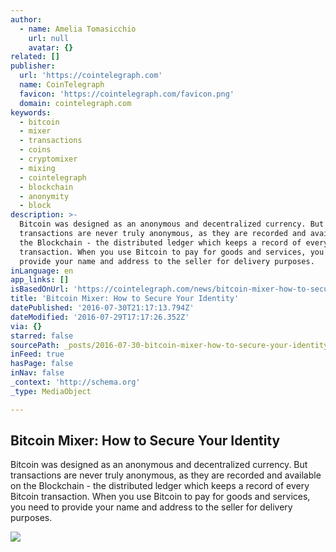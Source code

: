 ```yaml
---
author:
  - name: Amelia Tomasicchio
    url: null
    avatar: {}
related: []
publisher:
  url: 'https://cointelegraph.com'
  name: CoinTelegraph
  favicon: 'https://cointelegraph.com/favicon.png'
  domain: cointelegraph.com
keywords:
  - bitcoin
  - mixer
  - transactions
  - coins
  - cryptomixer
  - mixing
  - cointelegraph
  - blockchain
  - anonymity
  - block
description: >-
  Bitcoin was designed as an anonymous and decentralized currency. But
  transactions are never truly anonymous, as they are recorded and available on
  the Blockchain - the distributed ledger which keeps a record of every Bitcoin
  transaction. When you use Bitcoin to pay for goods and services, you need to
  provide your name and address to the seller for delivery purposes.
inLanguage: en
app_links: []
isBasedOnUrl: 'https://cointelegraph.com/news/bitcoin-mixer-how-to-secure-your-identity'
title: 'Bitcoin Mixer: How to Secure Your Identity'
datePublished: '2016-07-30T21:17:13.794Z'
dateModified: '2016-07-29T17:17:26.352Z'
via: {}
starred: false
sourcePath: _posts/2016-07-30-bitcoin-mixer-how-to-secure-your-identity.md
inFeed: true
hasPage: false
inNav: false
_context: 'http://schema.org'
_type: MediaObject

---
```

<article style=""><h1>Bitcoin Mixer: How to Secure Your Identity</h1><p>Bitcoin was designed as an anonymous and decentralized currency. But transactions are never truly anonymous, as they are recorded and available on the Blockchain - the distributed ledger which keeps a record of every Bitcoin transaction. When you use Bitcoin to pay for goods and services, you need to provide your name and address to the seller for delivery purposes.</p><img src="https://cointelegraph.com/images/725_Ly9jb2ludGVsZWdyYXBoLmNvbS9zdG9yYWdlL3VwbG9hZHMvdmlldy9iNWZhNTgxMzZjMjM1ZDA0OTE3MDIzM2NkMjU1OTk5Zi5qcGc=.jpg" /></article>
